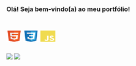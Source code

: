 ### Olá! Seja bem-vindo(a) ao meu portfólio!



##

<!--<div align="center">
  <a href="https://github.com/thalesbruno0">
  <img height="180em" src="https://github-readme-stats.vercel.app/api?username=thalesbruno0&show_icons=true&theme=dark&include_all_commits=true&count_private=true"/>
  <img height="180em" src="https://github-readme-stats.vercel.app/api/top-langs/?username=thalesbruno0&layout=compact&langs_count=7&theme=dark"/>
</div>-->
<div style="display: inline_block"><br>
  <img align="center" alt="Thales-HTML" height="30" width="40" src="https://raw.githubusercontent.com/devicons/devicon/master/icons/html5/html5-original.svg">
  <img align="center" alt="Thales-CSS" height="30" width="40" src="https://raw.githubusercontent.com/devicons/devicon/master/icons/css3/css3-original.svg">
  <img align="center" alt="Thales-Js" height="30" width="40" src="https://raw.githubusercontent.com/devicons/devicon/master/icons/javascript/javascript-plain.svg">
</div>
 
##
  
<div>
  <a href = "mailto:thalesbruno2602@gmail.com"><img src="https://img.shields.io/badge/-Gmail-%23333?style=for-the-badge&logo=gmail&logoColor=white" target="_blank"></a>
  <a href="https://www.linkedin.com/in/thales-bruno-da-silva-2bb013200/" target="_blank"><img src="https://img.shields.io/badge/-LinkedIn-%230077B5?style=for-the-badge&logo=linkedin&logoColor=white" target="_blank"></a>  
</div>
  


